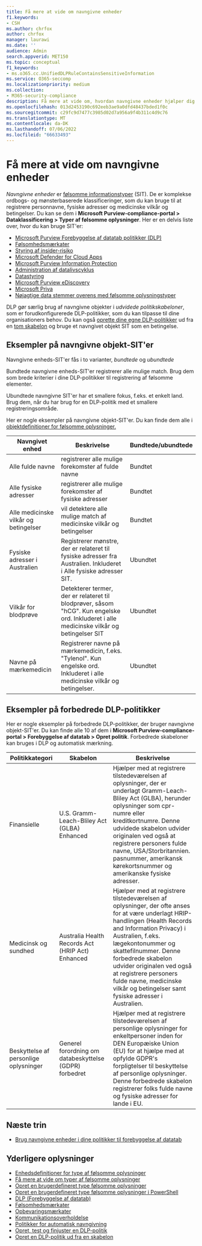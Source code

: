 ```yaml
---
title: Få mere at vide om navngivne enheder
f1.keywords:
- CSH
ms.author: chrfox
author: chrfox
manager: laurawi
ms.date: ''
audience: Admin
search.appverid: MET150
ms.topic: conceptual
f1_keywords:
- ms.o365.cc.UnifiedDLPRuleContainsSensitiveInformation
ms.service: O365-seccomp
ms.localizationpriority: medium
ms.collection:
- M365-security-compliance
description: Få mere at vide om, hvordan navngivne enheder hjælper dig med at registrere følsomme elementer, der indeholder navne på personer, fysiske adresser og medicinske vilkår, via politikker til forebyggelse af datatab
ms.openlocfilehash: 013d2453190c692eeb3ae9a0dfd48437bded1f0c
ms.sourcegitcommit: c29fc9d7477c3985d02d7a956a9f4b311c4d9c76
ms.translationtype: MT
ms.contentlocale: da-DK
ms.lasthandoff: 07/06/2022
ms.locfileid: "66633493"
---
```

# <a name="learn-about-named-entities"></a>Få mere at vide om navngivne enheder

*Navngivne enheder* er [følsomme informationstyper](sensitive-information-type-learn-about.md) (SIT). De er komplekse ordbogs- og mønsterbaserede klassificeringer, som du kan bruge til at registrere personnavne, fysiske adresser og medicinske vilkår og betingelser. Du kan se dem i **Microsoft Purview-compliance-portal > Dataklassificering > Typer af følsomme oplysninger**. Her er en delvis liste over, hvor du kan bruge SIT'er:


- [Microsoft Purview Forebyggelse af datatab politikker (DLP)](dlp-learn-about-dlp.md) 
- [Følsomhedsmærkater](sensitivity-labels.md)
- [Styring af insider-risiko](insider-risk-management-solution-overview.md)
- [Microsoft Defender for Cloud Apps](/cloud-app-security/what-is-cloud-app-security)
- [Microsoft Purview Information Protection](apply-sensitivity-label-automatically.md)
- [Administration af datalivscyklus](information-governance.md)
- [Datastyring](records-management.md)
- [Microsoft Purview eDiscovery](ediscovery.md)
- [Microsoft Priva](/privacy/priva/priva-overview.md)
- [Nøjagtige data stemmer overens med følsomme oplysningstyper](sit-learn-about-exact-data-match-based-sits.md)

DLP gør særlig brug af navngivne objekter i *udvidede politikskabeloner*, som er forudkonfigurerede DLP-politikker, som du kan tilpasse til dine organisationers behov. Du kan også [oprette dine egne DLP-politikker](create-test-tune-dlp-policy.md) ud fra en [tom skabelon](create-a-dlp-policy-from-a-template.md) og bruge et navngivet objekt SIT som en betingelse.

<!-- There are many other SITs that detect strings like social security, credit card, or bank account numbers to identify sensitive items. For more information, see [Sensitive information types entity definitions](sensitive-information-type-entity-definitions.md).-->



## <a name="examples-of-named-entity-sits"></a>Eksempler på navngivne objekt-SIT'er

Navngivne enheds-SIT'er fås i to varianter, *bundtede* og *ubundtede*

Bundtede navngivne enheds-SIT'er registrerer alle mulige match. Brug dem som brede kriterier i dine DLP-politikker til registrering af følsomme elementer.

Ubundtede navngivne SIT'er har et smallere fokus, f.eks. et enkelt land. Brug dem, når du har brug for en DLP-politik med et smallere registreringsområde.
 
Her er nogle eksempler på navngivne objekt-SIT'er. Du kan finde dem alle i [objektdefinitioner for følsomme oplysninger.](sensitive-information-type-entity-definitions.md)

|Navngivet enhed |Beskrivelse  |Bundtede/ubundtede  |
|---------|---------|---------|
|Alle fulde navne    |registrerer alle mulige forekomster af fulde navne         |   Bundtet      |
|Alle fysiske adresser    |registrerer alle mulige forekomster af fysiske adresser     | Bundtet |
|Alle medicinske vilkår og betingelser    |vil detektere alle mulige match af medicinske vilkår og betingelser |Bundtet |
|Fysiske adresser i Australien |  Registrerer mønstre, der er relateret til fysiske adresser fra Australien. Inkluderet i Alle fysiske adresser SIT. |Ubundtet |
|Vilkår for blodprøve     |Detekterer termer, der er relateret til blodprøver, såsom "hCG". Kun engelske ord. Inkluderet i alle medicinske vilkår og betingelser SIT      |Ubundtet |
|Navne på mærkemedicin     |Registrerer navne på mærkemedicin, f.eks. "Tylenol". Kun engelske ord. Inkluderet i alle medicinske vilkår og betingelser.         |Ubundtet |

## <a name="examples-of-enhanced-dlp-policies"></a>Eksempler på forbedrede DLP-politikker

Her er nogle eksempler på forbedrede DLP-politikker, der bruger navngivne objekt-SIT'er. Du kan finde alle 10 af dem i **Microsoft Purview-compliance-portal > Forebyggelse af datatab > Opret politik**. Forbedrede skabeloner kan bruges i DLP og automatisk mærkning.

|Politikkategori  |Skabelon  |Beskrivelse  |
|---------|---------|---------|
|Finansielle|U.S. Gramm-Leach-Bliley Act (GLBA) Enhanced         |Hjælper med at registrere tilstedeværelsen af oplysninger, der er underlagt Gramm-Leach-Bliley Act (GLBA), herunder oplysninger som cpr-numre eller kreditkortnumre. Denne udvidede skabelon udvider originalen ved også at registrere personers fulde navne, USA/Storbritannien. pasnummer, amerikansk kørekortsnummer og amerikanske fysiske adresser.         |
| Medicinsk og sundhed   |Australia Health Records Act (HRIP Act) Enhanced         |Hjælper med at registrere tilstedeværelsen af oplysninger, der ofte anses for at være underlagt HRIP-handlingen (Health Records and Information Privacy) i Australien, f.eks. lægekontonummer og skattefilnummer. Denne forbedrede skabelon udvider originalen ved også at registrere personers fulde navne, medicinske vilkår og betingelser samt fysiske adresser i Australien.         |
|Beskyttelse af personlige oplysninger   |Generel forordning om databeskyttelse (GDPR) forbedret         | Hjælper med at registrere tilstedeværelsen af personlige oplysninger for enkeltpersoner inden for DEN Europæiske Union (EU) for at hjælpe med at opfylde GDPR's forpligtelser til beskyttelse af personlige oplysninger. Denne forbedrede skabelon registrerer folks fulde navne og fysiske adresser for lande i EU.        |


## <a name="next-steps"></a>Næste trin

- [Brug navngivne enheder i dine politikker til forebyggelse af datatab](named-entities-use.md)


## <a name="for-further-information"></a>Yderligere oplysninger

- [Enhedsdefinitioner for type af følsomme oplysninger](sensitive-information-type-entity-definitions.md)
- [Få mere at vide om typer af følsomme oplysninger](sensitive-information-type-learn-about.md)
- [Opret en brugerdefineret type følsomme oplysninger](create-a-custom-sensitive-information-type.md)
- [Opret en brugerdefineret type følsomme oplysninger i PowerShell](create-a-custom-sensitive-information-type-in-scc-powershell.md)
- [DLP (Forebyggelse af datatab)](data-loss-prevention-policies.md) 
- [Følsomhedsmærkater](sensitivity-labels.md)
- [Opbevaringsmærkater](retention.md)
- [Kommunikationsoverholdelse](communication-compliance.md)
- [Politikker for automatisk navngivning](apply-sensitivity-label-automatically.md#how-to-configure-auto-labeling-for-office-apps)
- [Opret, test og finjuster en DLP-politik](create-test-tune-dlp-policy.md)
- [Opret en DLP-politik ud fra en skabelon](create-a-dlp-policy-from-a-template.md) 
